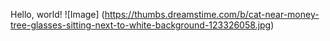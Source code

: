 Hello, world!
![Image] (https://thumbs.dreamstime.com/b/cat-near-money-tree-glasses-sitting-next-to-white-background-123326058.jpg)
